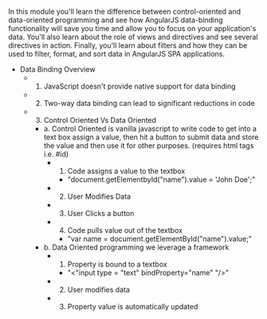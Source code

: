 In this module you'll learn the difference between control-oriented and data-oriented programming and see how AngularJS data-binding functionality will save you time and allow you to focus on your application's data. You'll also learn about the role of views and directives and see several directives in action. Finally, you'll learn about filters and how they can be used to filter, format, and sort data in AngularJS SPA applications.

+ Data Binding Overview
  + 1. JavaScript doesn't provide native support for data binding
  + 2. Two-way data binding can lead to significant reductions in code
  + 3. Control Oriented Vs Data Oriented
    + a. Control Oriented is vanilla javascript to write code to get into a text box assign a value, then hit a button to submit data and store the value and then use it for other purposes. (requires html tags i.e. #id)
      + 1. Code assigns a value to the textbox
        + "document.getElementbyId("name").value = 'John Doe';"
      + 2. User Modifies Data
      + 3.  User Clicks a button
      + 4.  Code pulls value out of the textbox
        + "var name = document.getElementById("name").value;"
    + b. Data Oriented programming we leverage a framework
      + 1.  Property is bound to a textbox
        + "<"input type = "text" bindProperty="name" "/>"
      + 2.  User modifies data
      + 3. Property value is automatically updated
